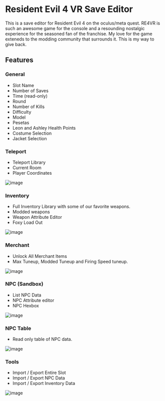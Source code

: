 # Resident Evil 4 VR Save Editor

This is a save editor for Resident Evil 4 on the oculus/meta quest.  RE4VR is such an awesome game for the console and a resounding nostalgic experience for
the seasoned fan of the franchise.  My love for the game exteneds to the modding community that surrounds it. This is my way to give back.


## Features

### General
* Slot Name
* Number of Saves
* Time (read-only)
* Round
* Number of Kills
* Difficulty
* Model
* Pesetas
* Leon and Ashley Health Points
* Costume Selection
* Jacket Selection

### Teleport
* Teleport Library 
* Current Room
* Player Coordinates

![image](https://user-images.githubusercontent.com/84164428/232649338-70e5d18d-29d2-4f7a-8671-8bde9650d319.png)

### Inventory
* Full Inventory Library with some of our favorite weapons.
* Modded weapons
* Weapon Attribute Editor
* Foxy Load Out

![image](https://user-images.githubusercontent.com/84164428/232649705-e137a553-7b9c-4272-a5aa-6a3945a264e3.png)

### Merchant
* Unlock All Merchant Items
* Max Tuneup, Modded Tuneup and Firing Speed tuneup.

![image](https://user-images.githubusercontent.com/84164428/232649743-5f3baee7-58f8-4e47-b199-e39e590a7dd4.png)

### NPC (Sandbox)
* List NPC Data
* NPC Attribute editor
* NPC Hexbox

![image](https://user-images.githubusercontent.com/84164428/232649782-c7695629-67e3-4913-8b78-ab7d4ef300ac.png)


### NPC Table
* Read only table of NPC data.

![image](https://user-images.githubusercontent.com/84164428/232649802-6b2bb167-f6eb-492e-9fe3-7fd86290bcfd.png)


### Tools
* Import / Export Entire Slot
* Import / Export NPC Data
* Import / Export Inventory Data

![image](https://user-images.githubusercontent.com/84164428/232649824-7cbf0545-9232-4b6c-a08b-111a26c39049.png)
